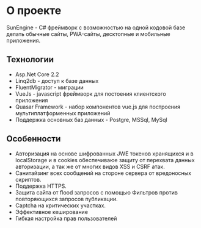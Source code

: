 # О проекте

SunEngine - C# фреймворк с возможностью на одной кодовой базе делать обычные сайты, PWA-сайты, десктопные и мобильные приложения.

## Технологии

- Asp.Net Core 2.2
- Linq2db - доступ к базе данных
- FluentMigrator - миграции
- VueJs - javascript фреймворк для постоения клиентского приложения
- Quasar Framework - набор компонентов vue.js для построения мультиплатформенных приложений
- Поддержка основных баз данных - Postgre, MSSql, MySql

## Особенности

- Авторизация на основе шифрованных JWE токенов хранящихся и в localStorage и в cookies обеспечиваюе защиту от перехвата данных авторизации, а так же от многих видов XSS и CSRF атак.
- Санитайзинг всех сообщений на стороне сервера от вредоносных скриптов.
- Поддержка HTTPS.
- Защита сайта от flood запросов с помощью Фильтров против повторяющихся запросов публикации.
- Captcha на критических участках.
- Эффективное кеширование
- Гибкая настройка прав пользователей
